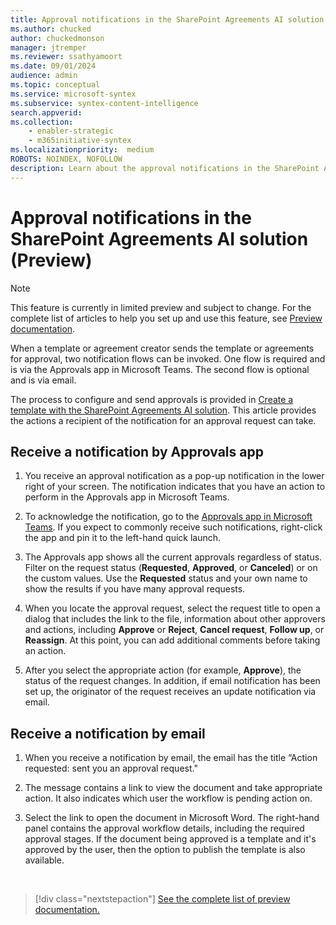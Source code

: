 ```yaml
---
title: Approval notifications in the SharePoint Agreements AI solution (Preview)
ms.author: chucked
author: chuckedmonson
manager: jtremper
ms.reviewer: ssathyamoort
ms.date: 09/01/2024
audience: admin
ms.topic: conceptual
ms.service: microsoft-syntex
ms.subservice: syntex-content-intelligence
search.appverid: 
ms.collection: 
    - enabler-strategic
    - m365initiative-syntex
ms.localizationpriority:  medium
ROBOTS: NOINDEX, NOFOLLOW
description: Learn about the approval notifications in the SharePoint Agreements AI solution.
---
```


# Approval notifications in the SharePoint Agreements AI solution (Preview)

> [!NOTE]
> This feature is currently in limited preview and subject to change. For the complete list of articles to help you set up and use this feature, see [Preview documentation](agreements-overview.md#preview-documentation).

When a template or agreement creator sends the template or agreements for approval, two notification flows can be invoked. One flow is required and is via the Approvals app in Microsoft Teams. The second flow is optional and is via email.

The process to configure and send approvals is provided in [Create a template with the SharePoint Agreements AI solution](agreements-create-template.md). This article provides the actions a recipient of the notification for an approval request can take.

## Receive a notification by Approvals app

1. You receive an approval notification as a pop-up notification in the lower right of your screen. The notification indicates that you have an action to perform in the Approvals app in Microsoft Teams.

2. To acknowledge the notification, go to the [Approvals app in Microsoft Teams](/power-automate/teams/native-approvals-in-teams#use-the-approvals-app-in-teams). If you expect to commonly receive such notifications, right-click the app and pin it to the left-hand quick launch.

3. The Approvals app shows all the current approvals regardless of status. Filter on the request status (**Requested**, **Approved**, or **Canceled**) or on the custom values. Use the **Requested** status and your own name to show the results if you have many approval requests.

4. When you locate the approval request, select the request title to open a dialog that includes the link to the file, information about other approvers and actions, including **Approve** or **Reject**, **Cancel request**, **Follow up**, or **Reassign**. At this point, you can add additional comments before taking an action.

5. After you select the appropriate action (for example, **Approve**), the status of the request changes. In addition, if email notification has been set up, the originator of the request receives an update notification via email.

## Receive a notification by email

1. When you receive a notification by email, the email has the title “Action requested: <username> sent you an approval request."

2. The message contains a link to view the document and take appropriate action. It also indicates which user the workflow is pending action on.

3. Select the link to open the document in Microsoft Word. The right-hand panel contains the approval workflow details, including the required approval stages. If the document being approved is a template and it's approved by the user, then the option to publish the template is also available.

<br>

> [!div class="nextstepaction"]
> [See the complete list of preview documentation.](agreements-overview.md#preview-documentation)